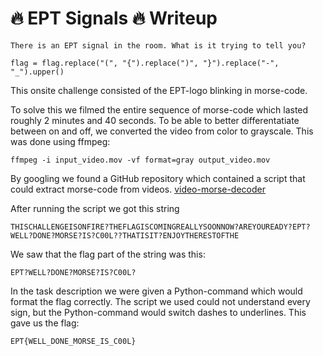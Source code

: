 # 🔥 EPT Signals 🔥 Writeup


```
There is an EPT signal in the room. What is it trying to tell you?

flag = flag.replace("(", "{").replace(")", "}").replace("-", "_").upper()
```

This onsite challenge consisted of the EPT-logo blinking in morse-code.

To solve this we filmed the entire sequence of morse-code which lasted roughly 2 minutes and 40 seconds. To be able to better differentatiate between on and off, we converted the video from color to grayscale. This was done using ffmpeg:
```
ffmpeg -i input_video.mov -vf format=gray output_video.mov
```

By googling we found a GitHub repository which contained a script that could extract morse-code from videos. [video-morse-decoder](https://github.com/AndrewWasHere/video-morse-decoder)

After running the script we got this string
```
THISCHALLENGEISONFIRE?THEFLAGISCOMINGREALLYSOONNOW?AREYOUREADY?EPT?WELL?DONE?MORSE?IS?C00L??THATISIT?ENJOYTHERESTOFTHE
```

We saw that the flag part of the string was this:
```
EPT?WELL?DONE?MORSE?IS?C00L?
```

In the task description we were given a Python-command which would format the flag correctly. The script we used could not understand every sign, but the Python-command would switch dashes to underlines. This gave us the flag:

```
EPT{WELL_DONE_MORSE_IS_C00L}
```
